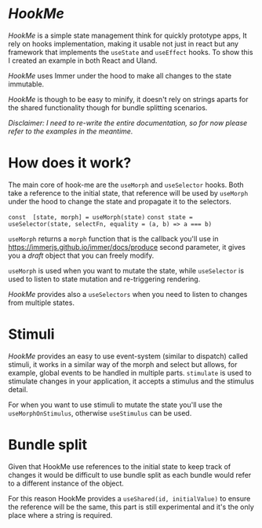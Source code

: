 _HookMe_
===

_HookMe_ is a simple state management think for quickly prototype apps,
It rely on hooks implementation, making it usable not just in react but any framework that implements the `useState` and `useEffect` hooks.
To show this I created an example in both React and Uland.

_HookMe_ uses Immer under the hood to make all changes to the state immutable.

_HookMe_ is though to be easy to minify, it doesn't rely on strings aparts for the shared functionality though for bundle splitting scenarios.

*Disclaimer: I need to re-write the entire documentation, so for now please refer to the examples in the meantime.*

How does it work?
===

The main core of hook-me are the `useMorph` and `useSelector` hooks.
Both take a reference to the initial state, that reference will be used by `useMorph` under the hood to change the state and propagate it to the selectors.

```const  [state, morph] = useMorph(state)```
```const state = useSelector(state, selectFn, equality = (a, b) => a === b)```

`useMorph` returns a `morph` function that is the callback you'll use in https://immerjs.github.io/immer/docs/produce second parameter, it gives you a _draft_ object that you can freely modify.


`useMorph` is used when you want to mutate the state, while `useSelector` is used to listen to state mutation and re-triggering rendering.

_HookMe_ provides also a `useSelectors` when you need to listen to changes from multiple states.


Stimuli
===

_HookMe_ provides an easy to use event-system (similar to dispatch) called stimuli, it works in a similar way of the morph and select but allows, for example, global events to be handled in multiple parts.
`stimulate` is used to stimulate changes in your application, it accepts a stimulus and the stimulus detail.

For when you want to use stimuli to mutate the state you'll use the `useMorphOnStimulus`, otherwise `useStimulus` can be used.

Bundle split
===
Given that HookMe use references to the initial state to keep track of changes it would be difficult to use bundle split as each bundle would refer to a different instance of the object.

For this reason HookMe provides a `useShared(id, initialValue)` to ensure the reference will be the same, this part is still experimental and it's the only place where a string is required.
